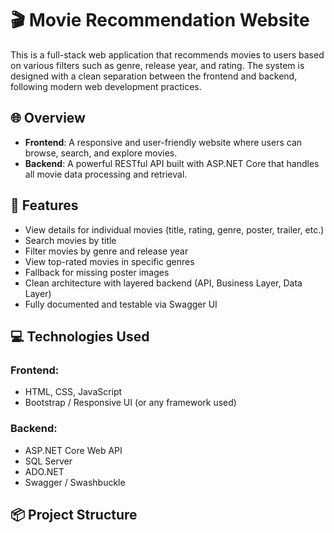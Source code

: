 # 🎬 Movie Recommendation Website

This is a full-stack web application that recommends movies to users based on various filters such as genre, release year, and rating. The system is designed with a clean separation between the frontend and backend, following modern web development practices.

## 🌐 Overview

- **Frontend**: A responsive and user-friendly website where users can browse, search, and explore movies.
- **Backend**: A powerful RESTful API built with ASP.NET Core that handles all movie data processing and retrieval.

## 🧠 Features

- View details for individual movies (title, rating, genre, poster, trailer, etc.)
- Search movies by title
- Filter movies by genre and release year
- View top-rated movies in specific genres
- Fallback for missing poster images
- Clean architecture with layered backend (API, Business Layer, Data Layer)
- Fully documented and testable via Swagger UI

## 💻 Technologies Used

### Frontend:
- HTML, CSS, JavaScript
- Bootstrap / Responsive UI (or any framework used)

### Backend:
- ASP.NET Core Web API
- SQL Server
- ADO.NET
- Swagger / Swashbuckle

## 📦 Project Structure

